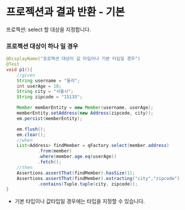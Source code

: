 # 프로젝션과 결과 반환 - 기본
프로젝션: select 할 대상을 지정합니다.  
  

### 프로젝션 대상이 하나 일 경우  
```Java
@DisplayName("프로젝션 대상이 값 타입이나 기본 타입일 경우")
@Test
void p1(){
    //given
    String username = "둘리";
    int userAge = 10;
    String city = "서울시";
    String zipcode = "15135";

    Member memberEntity = new Member(username, userAge);
    memberEntity.setAddress(new Address(zipcode, city));
    em.persist(memberEntity);

    em.flush();
    em.clear();
    //when
    List<Address> findMember = qFactory.select(member.address)
            .from(member)
            .where(member.age.eq(userAge))
            .fetch();
    //then
    Assertions.assertThat(findMember).hasSize(1);
    Assertions.assertThat(findMember).extracting("city","zipcode")
            .contains(Tuple.tuple(city, zipcode));
}
```  
+ 기본 타입이나 값타입일 경우에는 타입을 지정할 수 있습니다.  
  
